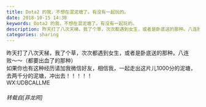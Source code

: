 ```yaml
---
title: Dota2 的我，不想在混泥塘了。有没有一起玩的。
date: 2018-10-15 14:38
keywords: Dota2 的我，不想在混泥塘了。有没有一起玩的。
description: 昨天打了八次天梯，我了个草，次次都遇到女生，或者是卧底送的那种。八连败〜〜（都要出血了的那种）如果你也有这种经历请加我微信好友，相信我，一起走出这片儿1000分的泥塘，去两千分的泥塘，冲出去！！！！！WX:UDBCALLME
categories: sharing
---
```

<td class="t_f" id="postmessage_2033207">

昨天打了八次天梯，我了个草，次次都遇到女生，或者是卧底送的那种。八连败〜〜（都要出血了的那种）<br/>
如果你也有这种经历请加我微信好友，相信我，一起走出这片儿1000分的泥塘，去两千分的泥塘，冲出去！！！！！<br/>
WX:UDBCALLME</td>
###### 转载自[菲龙网]
